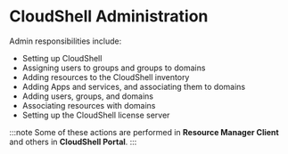 # CloudShell Administration

Admin responsibilities include:

- Setting up CloudShell
- Assigning users to groups and groups to domains
- Adding resources to the CloudShell inventory
- Adding Apps and services, and associating them to domains
- Adding users, groups, and domains
- Associating resources with domains
- Setting up the CloudShell license server

:::note
Some of these actions are performed in **Resource Manager Client** and others in **CloudShell Portal**.
:::